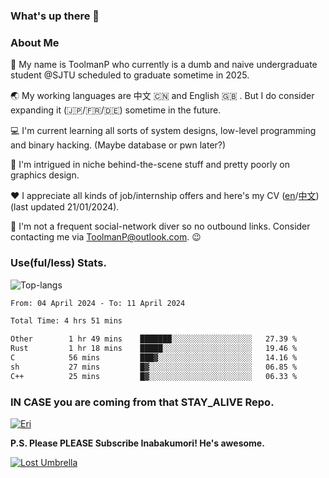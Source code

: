 ### What's up there 👋

### About Me

📜 My name is ToolmanP who currently is a dumb and naive undergraduate student @SJTU scheduled to graduate sometime in 2025.

🌏 My working languages are 中文 🇨🇳 and English 🇬🇧 . But I do consider expanding it (🇯🇵/🇫🇷/🇩🇪) sometime in the future.

💻 I'm current learning all sorts of system designs, low-level programming and binary hacking. (Maybe database or pwn later?)

🤖 I'm intrigued in niche behind-the-scene stuff and pretty poorly on graphics design.

❤️  I appreciate all kinds of job/internship offers and here's my CV ([en](https://github.com/ToolmanP/ToolmanP/blob/master/files/cv_en.pdf)/[中文](https://github.com/ToolmanP/ToolmanP/blob/master/files/cv_zh.pdf)) (last updated 21/01/2024).

📱 I'm not a frequent social-network diver so no outbound links. Consider contacting me via ToolmanP@outlook.com. 😉

### Use(ful/less) Stats.

![Top-langs](https://github-readme-stats.vercel.app/api/top-langs/?username=toolmanp&layout=donut&theme=dracula&exclude_repo=nju-ics2021,CSAPP-Labs)

<!--START_SECTION:waka-->

```txt
From: 04 April 2024 - To: 11 April 2024

Total Time: 4 hrs 51 mins

Other        1 hr 49 mins    ███████░░░░░░░░░░░░░░░░░░   27.39 %
Rust         1 hr 18 mins    █████░░░░░░░░░░░░░░░░░░░░   19.46 %
C            56 mins         ███▓░░░░░░░░░░░░░░░░░░░░░   14.16 %
sh           27 mins         █▓░░░░░░░░░░░░░░░░░░░░░░░   06.85 %
C++          25 mins         █▓░░░░░░░░░░░░░░░░░░░░░░░   06.33 %
```

<!--END_SECTION:waka-->

### IN CASE you are coming from that STAY_ALIVE Repo.

[![Eri](https://64.media.tumblr.com/038ad9a39685a8f76f24ed7bf27ad5e7/065ef12110ff5635-fd/s500x750/71c5a812d1691c6132f7b367b0c7963709cba054.png)](https://faq.whatsapp.com/1417269125743673/?helpref=uf_share)

**P.S. Please PLEASE Subscribe Inabakumori! He's awesome.**

[![Lost Umbrella](https://i.ytimg.com/vi/DeKLpgzh-qQ/hqdefault.jpg?sqp=-oaymwE2COADEI4CSFXyq4qpAygIARUAAIhCGAFwAcABBvABAfgB_gmAAtAFigIMCAAQARhlIGUoZTAP&rs=AOn4CLCRyV1Pb5iLdDHfS8RAMCWjeIMPyA)](https://www.youtube.com/watch?v=DeKLpgzh-qQ)
